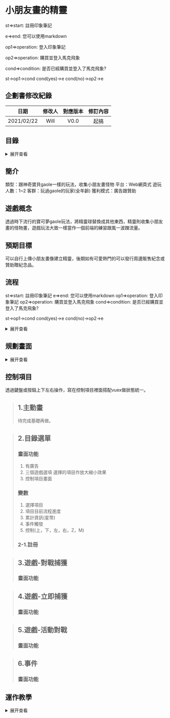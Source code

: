 # 小朋友畫的精靈

st=>start: 註冊印象筆記

e=>end: 您可以使用markdown

op1=>operation: 登入印象筆記

op2=>operation: 購買並登入馬克飛象

cond=>condition: 是否已經購買並登入了馬克飛象?


st->op1->cond
cond(yes)->e
cond(no)->op2->e

## 企劃書修改紀錄
| 日期 | 修改人 | 對應版本 | 修訂內容 |
| :----: | :----: | :----: | :----: |
| 2021/02/22 | Will | V0.0 | 起搞 |

## 目錄
<details>
<summary>展开查看</summary>
<pre><code>

├──簡介
├──遊戲概念
├──預期目標
├──
└── 
</code></pre>
</details>


## 簡介
類型：跟神奇寶貝gaole一樣的玩法，收集小朋友畫怪物
平台：Web網頁式
遊玩人數：1~2
客群：玩過gaole的玩家(全年齡)
獲利模式：廣告跟贊助

## 遊戲概念
透過時下流行的寶可夢gaole玩法，將精靈球替換成其他東西，精靈則收集小朋友畫的怪物畫，遊戲玩法大致一樣當作一個前端的練習跟風一波蹭流量。

## 預期目標
可以自行上傳小朋友畫像建立精靈，後期如有可愛熱門的可以發行周邊販售紀念或贊助贈紀念品。

## 流程
st=>start: 註冊印象筆記
e=>end: 您可以使用markdown
op1=>operation: 登入印象筆記
op2=>operation: 購買並登入馬克飛象
cond=>condition: 是否已經購買並登入了馬克飛象?

st->op1->cond
cond(yes)->e
cond(no)->op2->e

<details>
<summary>展开查看</summary>
<pre><code>

   ```mermaid
    flowchat
    st=>start: 開始
    e=>end: 結束
    op=>operation: 操作
    sub1=>subroutine: 子程式
    cond=>condition: Yes or No?
    io=>inputoutput: 輸入/輸出
    st->op->cond
    cond(yes)->io->e
    cond(no)->sub1(right)->op
   ```
</code></pre>
</details>

## 規劃畫面
<details>
<summary>展开查看</summary>
<pre><code>

主要畫面
1. 主動畫
2. 目錄選單
    1. 註冊(`#後期應用需要，上傳紀錄和投票`)
3. 遊戲-對戰捕獲
    1. 三選一
    2. 呼喚
    3. 挑選出戰角色(`#無角色可以無償隨機租借`)
    4. 對戰
    5. 道具捕獲
4. 遊戲-立即捕獲
    1. 九回合捕獲
5. 遊戲-活動對戰
    1. 挑選出戰角色
    2. 對戰
    3. 評分
    4. 獲得
6. 事件
    1. 反擊
    2. 支援
    4. 道具
    5. 交換
</code></pre>
</details>

## 控制項目
透過鍵盤或按鈕上下左右操作，寫在控制項目裡面搭配vuex做狀態統一。

> ## 1.主動畫
> 待完成基礎再做。

> ## 2.目錄選單
> ### 畫面功能
> 1. 有廣告
> 2. 三個遊戲選項
>     選擇的項目作放大縮小效果
> 3. 控制項目畫面
> 
> ### 變數
> 1. 選擇項目
> 2. 項目目前流程進度
> 3. 累計資訊(星幣)
> 4. 事件觸發
> 5. 控制(上，下，左，右，Z，M)
> 
> ### 2-1.註冊

> ## 3.遊戲-對戰捕獲
> ### 畫面功能

> ## 4.遊戲-立即捕獲
> ### 畫面功能

> ## 5.遊戲-活動對戰
> ### 畫面功能

> ## 6.事件
> ### 畫面功能

## 運作教學
<details>
<summary>展开查看</summary>
<pre><code>

## Project setup
```
npm install
```
### Compiles and hot-reloads for development
```
npm run serve
```
### Compiles and minifies for production
```
npm run build
```
</code></pre>
</details>

